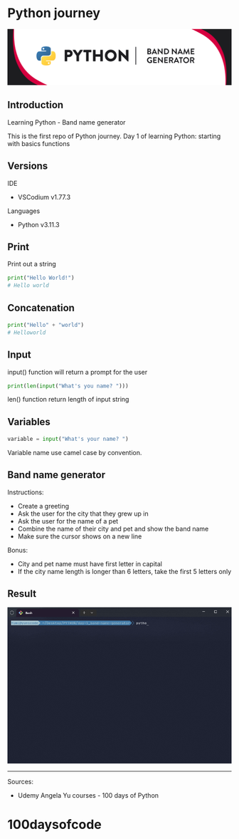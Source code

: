 # Python journey

![banner](./__docs__/media/banner.png)

## Introduction

Learning Python - Band name generator

This is the first repo of Python journey.
Day 1 of learning Python: starting with basics functions

## Versions

IDE
- VSCodium v1.77.3

Languages
- Python v3.11.3

## Print

Print out a string

```py
print("Hello World!") 
# Hello world
```

## Concatenation

```py
print("Hello" + "world")
# Helloworld
```

## Input

input() function will return a prompt for the user

```py
print(len(input("What's you name? ")))
```

len() function return length of input string

## Variables

```py
variable = input("What's your name? ")
```

Variable name use camel case by convention.

## Band name generator

Instructions:

- Create a greeting
- Ask the user for the city that they grew up in
- Ask the user for the name of a pet
- Combine the name of their city and pet and show the band name
- Make sure the cursor shows on a new line

Bonus:

- City and pet name must have first letter in capital
- If the city name length is longer than 6 letters, take the first 5 letters only

## Result

![gif band name](./__docs__/media/bandname.gif)

---

Sources:

- Udemy Angela Yu courses - 100 days of Python

# 100daysofcode
